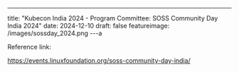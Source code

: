 ---
title: "Kubecon India 2024 - Program Committee: SOSS Community Day India 2024"
date: 2024-12-10
draft: false
featureimage: /images/sossday_2024.png
---a

Reference link:

https://events.linuxfoundation.org/soss-community-day-india/



